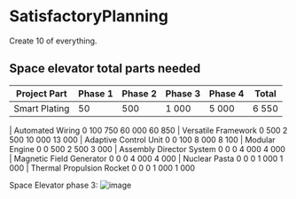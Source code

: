# SatisfactoryPlanning

Create 10 of everything. 

## Space elevator total parts needed


| Project Part | Phase 1 | Phase 2 | Phase 3 | Phase 4 | Total |
| ------------ | ------- | ------- | ------- | ------- | ----- |
| Smart Plating | 50 | 500 | 1 000 | 5 000 | 6 550 |



| Automated Wiring	0	100	750	60 000	60 850
| Versatile Framework	0	500	2 500	10 000	13 000
| Adaptive Control Unit	0	0	100	8 000	8 100
| Modular Engine	0	0	500	2 500	3 000
| Assembly Director System	0	0	0	4 000	4 000
| Magnetic Field Generator	0	0	0	4 000	4 000
| Nuclear Pasta	0	0	0	1 000	1 000
| Thermal Propulsion Rocket	0	0	0	1 000	1 000


Space Elevator phase 3: 
![image](https://user-images.githubusercontent.com/8389039/222414391-c6d75f90-849a-4912-bc73-2a87f83f7eef.png)

